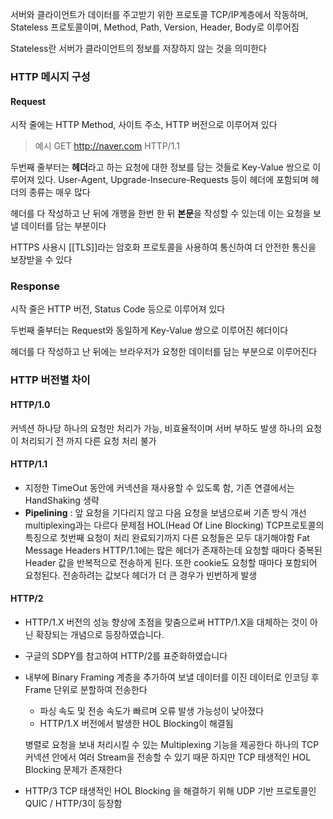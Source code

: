 서버와 클라이언트가 데이터를 주고받기 위한 프로토콜
TCP/IP계층에서 작동하며, Stateless 프로토콜이며, Method, Path, Version, Header, Body로 이루어짐

Stateless란 서버가 클라이언트의 정보를 저장하지 않는 것을 의미한다

### HTTP 메시지 구성

#### Request

시작 줄에는 HTTP Method, 사이트 주소, HTTP 버전으로 이루어져 있다
> 예시 GET http://naver.com HTTP/1.1

두번째 줄부터는 **헤더**라고 하는 요청에 대한 정보를 담는 것들로 Key-Value 쌍으로 이루어져 있다. User-Agent, Upgrade-Insecure-Requests 등이 헤더에 포함되며 헤더의 종류는 매우 많다

헤더를 다 작성하고 난 뒤에 개행을 한번 한 뒤 **본문**을 작성할 수 있는데 이는 요청을 보낼 데이터를 담는 부분이다

HTTPS 사용시 [[TLS]]라는 암호화 프로토콜을 사용하여 통신하여 더 안전한 통신을 보장받을 수 있다
### Response

시작 줄은 HTTP 버전, Status Code 등으로 이루어져 있다

두번째 줄부터는 Request와 동일하게 Key-Value 쌍으로 이루어진 헤더이다

헤더를 다 작성하고 난 뒤에는 브라우저가 요청한 데이터를 담는 부분으로 이루어진다

### HTTP 버전별 차이

#### HTTP/1.0
커넥션 하나당 하나의 요청만 처리가 가능, 비효율적이며 서버 부하도 발생
하나의 요청이 처리되기 전 까지 다른 요청 처리 불가
#### HTTP/1.1

- 지정한 TimeOut 동안에 커넥션을 재사용할 수 있도록 함, 기존 연결에서는 HandShaking 생략
- **Pipelining** : 앞 요청을 기다리지 않고 다음 요청을 보냄으로써 기존 방식 개선
  multiplexing과는 다르다
	문제점 
		HOL(Head Of Line Blocking)
			TCP프로토콜의 특징으로 첫번째 요청이 처리 완료되기까지 다른 요청들은 모두 대기해야함
		Fat Message Headers
			HTTP/1.1에는 많은 헤더가 존재하는데 요청할 때마다 중복된 Header 값을 반복적으로 전송하게 된다. 또한 cookie도 요청할 때마다 포함되어 요청된다. 전송하려는 값보다 헤더가 더 큰 경우가 빈번하게 발생
#### HTTP/2
- HTTP/1.X 버전의 성능 향상에 초점을 맞춤으로써 HTTP/1.X을 대체하는 것이 아닌 확장되는 개념으로 등장하였습니다.
- 구글의 SDPY를 참고하여 HTTP/2를 표준화하였습니다
- 내부에 Binary Framing 계층을 추가하여 보낼 데이터를 이진 데이터로 인코딩 후 Frame 단위로 분할하여 전송한다
	* 파싱 속도 및 전송 속도가 빠르며 오류 발생 가능성이 낮아졌다
	* HTTP/1.X 버전에서 발생한 HOL Blocking이 해결됨

	 병렬로 요청을 보내 처리시킬 수 있는 Multiplexing 기능을 제공한다
	 하나의 TCP 커넥션 안에서 여러 Stream을 전송할 수 있기 때문
	 하지만 TCP 태생적인 HOL Blocking 문제가 존재한다
- HTTP/3
  TCP 태생적인 HOL Blocking 을 해결하기 위해 UDP 기반 프로토콜인 QUIC / HTTP/3이 등장함
  
